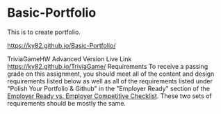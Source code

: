 # Basic-Portfolio
This is to create portfolio.

https://ky82.github.io/Basic-Portfolio/


TriviaGameHW Advanced Version
Live Link https://ky82.github.io/TriviaGame/
Requirements
To receive a passing grade on this assignment, you should meet all of the content and design requirements listed below as well as all of the requirements listed under "Polish Your Portfolio & Github" in the "Employer Ready" section of the [Employer Ready vs. Employer Competitive Checklist](https://drive.google.com/file/d/0BwhzeIUMYf1nV2JQcGdkU3ktcnFBLUZ4X09VSXliTUtJZWsw/view). These two sets of requirements should be mostly the same.


